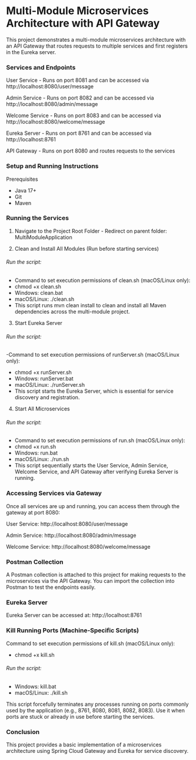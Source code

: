 # Multi-Module Microservices Architecture with API Gateway
This project demonstrates a multi-module microservices architecture with an API Gateway that routes requests to multiple services and first registers in the Eureka server.

### Services and Endpoints

User Service - Runs on port 8081 and can be accessed via http://localhost:8080/user/message

Admin Service - Runs on port 8082 and can be accessed via http://localhost:8080/admin/message

Welcome Service - Runs on port 8083 and can be accessed via http://localhost:8080/welcome/message

Eureka Server - Runs on port 8761 and can be accessed via http://localhost:8761

API Gateway - Runs on port 8080 and routes requests to the services

### Setup and Running Instructions
Prerequisites
- Java 17+
- Git
- Maven

### Running the Services
1. Navigate to the Project Root Folder - Redirect on parent folder: MultiModuleApplication

2. Clean and Install All Modules (Run before starting services)
###### Run the script:
- Command to set execution permissions of clean.sh (macOS/Linux only):   
- chmod +x clean.sh
- Windows: clean.bat
- macOS/Linux: ./clean.sh
- This script runs mvn clean install to clean and install all Maven dependencies across the multi-module project.

3. Start Eureka Server
###### Run the script:
-Command to set execution permissions of runServer.sh (macOS/Linux only):
- chmod +x runServer.sh
- Windows: runServer.bat
- macOS/Linux: ./runServer.sh
- This script starts the Eureka Server, which is essential for service discovery and registration.

4. Start All Microservices
###### Run the script:
- Command to set execution permissions of run.sh (macOS/Linux only):
- chmod +x run.sh
- Windows: run.bat
- macOS/Linux: ./run.sh
- This script sequentially starts the User Service, Admin Service, Welcome Service, and API Gateway after verifying Eureka Server is running.

### Accessing Services via Gateway

Once all services are up and running, you can access them through the gateway at port 8080:

User Service: http://localhost:8080/user/message

Admin Service: http://localhost:8080/admin/message

Welcome Service: http://localhost:8080/welcome/message

### Postman Collection

A Postman collection is attached to this project for making requests to the microservices via the API Gateway. You can import the collection into Postman to test the endpoints easily.

### Eureka Server

Eureka Server can be accessed at:
http://localhost:8761

### Kill Running Ports (Machine-Specific Scripts)
Command to set execution permissions of kill.sh (macOS/Linux only):
- chmod +x kill.sh
###### Run the script:
- Windows: kill.bat
- macOS/Linux: ./kill.sh

This script forcefully terminates any processes running on ports commonly used by the application (e.g., 8761, 8080, 8081, 8082, 8083). Use it when ports are stuck or already in use before starting the services.

### Conclusion

This project provides a basic implementation of a microservices architecture using Spring Cloud Gateway and Eureka for service discovery.
